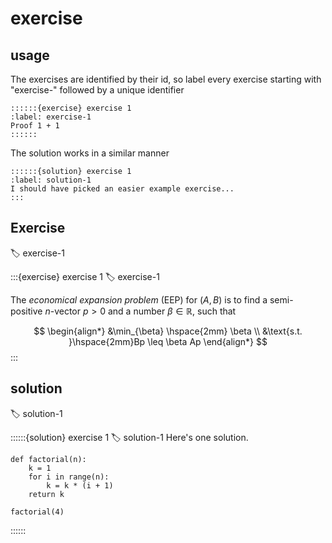 # exercise 


## usage

The exercises are identified by their id, so label every exercise starting with "exercise-" followed by a unique identifier

```text
::::::{exercise} exercise 1
:label: exercise-1
Proof 1 + 1
::::::
```

The solution works in a similar manner 

```text
::::::{solution} exercise 1
:label: solution-1
I should have picked an easier example exercise...
:::
```

## Exercise

:label: exercise-1

:::{exercise} exercise 1
:label: exercise-1

The *economical expansion problem* (EEP) for
$(A,B)$ is to find a semi-positive $n$-vector $p>0$
and a number $\beta\in\mathbb{R}$, such that

$$
\begin{align*}
&\min_{\beta} \hspace{2mm} \beta \\
&\text{s.t. }\hspace{2mm}Bp \leq \beta Ap
\end{align*}
$$
:::

## solution

:label: solution-1

::::::{solution} exercise 1
:label: solution-1
Here's one solution.

```{code-block} python
def factorial(n):
    k = 1
    for i in range(n):
        k = k * (i + 1)
    return k

factorial(4)
```
::::::